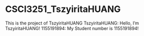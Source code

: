 # CSCI3251_TszyiritaHUANG
This is the project of TszyiritaHUANG
TszyiritaHUANG: Hello, I’m TszyiritaHUANG!
1155191894: My Student number is 1155191894!
